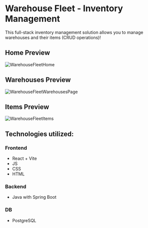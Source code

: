 # Warehouse Fleet - Inventory Management

This full-stack inventory management solution allows you to manage warehouses and their items (CRUD operations)!

## Home Preview
![WarehouseFleetHome](https://github.com/user-attachments/assets/97f5d06a-c4c9-434b-be55-4b81cd629781)

## Warehouses Preview
![WarehouseFleetWarehousesPage](https://github.com/user-attachments/assets/64de21cd-cbf2-4d3c-976c-a94138d81d57)

## Items Preview
![WarehouseFleetItems](https://github.com/user-attachments/assets/105bd1f4-4c58-4fbd-ad5f-801f2dd10f19)


## Technologies utilized:
### Frontend
- React + Vite
- JS
- CSS
- HTML
### Backend
- Java with Spring Boot
### DB
- PostgreSQL
